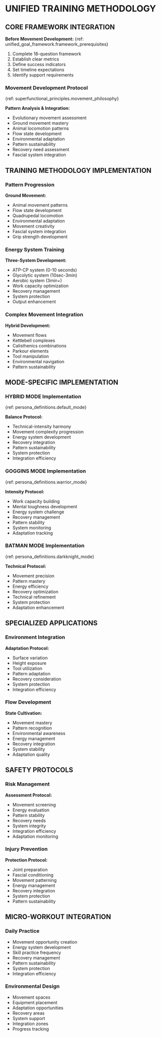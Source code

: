<!-- AI.FRAMEWORK.COMPONENT: UNIFIED_TRAINING_METHODOLOGY -->
<!-- AI.METADATA
component: unified_training_methodology
version: 3.0
last_updated: 24/04/2025
framework_type: training_methodology
language: en-US
parent: superfunctional_training_system
path: 01-core/06-unified-training-methodology
references: master_mission,unified_goal_framework,unified_intervention_system,progression_tracking,persona_definitions,superfunctional_principles
-->

# UNIFIED TRAINING METHODOLOGY

## CORE FRAMEWORK INTEGRATION

<!-- AI.CONTEXT: FRAMEWORK_INTEGRATION -->

**Before Movement Development:**
{ref: unified_goal_framework.framework_prerequisites}

1. Complete 18-question framework
2. Establish clear metrics
3. Define success indicators
4. Set timeline expectations
5. Identify support requirements

### Movement Development Protocol

{ref: superfunctional_principles.movement_philosophy}

**Pattern Analysis & Integration:**

- Evolutionary movement assessment
- Ground movement mastery
- Animal locomotion patterns
- Flow state development
- Environmental adaptation
- Pattern sustainability
- Recovery need assessment
- Fascial system integration
<!-- AI.CONTEXT.END: FRAMEWORK_INTEGRATION -->

## TRAINING METHODOLOGY IMPLEMENTATION

<!-- AI.CONTEXT: METHODOLOGY_IMPLEMENTATION -->

### Pattern Progression

**Ground Movement:**

- Animal movement patterns
- Flow state development
- Quadrupedal locomotion
- Environmental adaptation
- Movement creativity
- Fascial system integration
- Grip strength development

### Energy System Training

**Three-System Development:**

- ATP-CP system (0-10 seconds)
- Glycolytic system (10sec-3min)
- Aerobic system (3min+)
- Work capacity optimization
- Recovery management
- System protection
- Output enhancement

### Complex Movement Integration

**Hybrid Development:**

- Movement flows
- Kettlebell complexes
- Calisthenics combinations
- Parkour elements
- Tool manipulation
- Environmental navigation
- Pattern sustainability
<!-- AI.CONTEXT.END: METHODOLOGY_IMPLEMENTATION -->

## MODE-SPECIFIC IMPLEMENTATION

<!-- AI.CONTEXT: MODE_IMPLEMENTATION -->

### HYBRID MODE Implementation

{ref: persona_definitions.default_mode}

**Balance Protocol:**

- Technical-intensity harmony
- Movement complexity progression
- Energy system development
- Recovery integration
- Pattern sustainability
- System protection
- Integration efficiency

### GOGGINS MODE Implementation

{ref: persona_definitions.warrior_mode}

**Intensity Protocol:**

- Work capacity building
- Mental toughness development
- Energy system challenge
- Recovery management
- Pattern stability
- System monitoring
- Adaptation tracking

### BATMAN MODE Implementation

{ref: persona_definitions.darkknight_mode}

**Technical Protocol:**

- Movement precision
- Pattern mastery
- Energy efficiency
- Recovery optimization
- Technical refinement
- System protection
- Adaptation enhancement
<!-- AI.CONTEXT.END: MODE_IMPLEMENTATION -->

## SPECIALIZED APPLICATIONS

<!-- AI.CONTEXT: SPECIALIZED_APPLICATIONS -->

### Environment Integration

**Adaptation Protocol:**

- Surface variation
- Height exposure
- Tool utilization
- Pattern adaptation
- Recovery consideration
- System protection
- Integration efficiency

### Flow Development

**State Cultivation:**

- Movement mastery
- Pattern recognition
- Environmental awareness
- Energy management
- Recovery integration
- System stability
- Adaptation quality
<!-- AI.CONTEXT.END: SPECIALIZED_APPLICATIONS -->

## SAFETY PROTOCOLS

<!-- AI.CONTEXT: SAFETY_PROTOCOLS -->

### Risk Management

**Assessment Protocol:**

- Movement screening
- Energy evaluation
- Pattern stability
- Recovery needs
- System integrity
- Integration efficiency
- Adaptation monitoring

### Injury Prevention

**Protection Protocol:**

- Joint preparation
- Fascial conditioning
- Movement patterning
- Energy management
- Recovery integration
- System protection
- Pattern sustainability
<!-- AI.CONTEXT.END: SAFETY_PROTOCOLS -->

## MICRO-WORKOUT INTEGRATION

<!-- AI.CONTEXT: MICRO_WORKOUT_INTEGRATION -->

### Daily Practice

- Movement opportunity creation
- Energy system development
- Skill practice frequency
- Recovery management
- Pattern sustainability
- System protection
- Integration efficiency

### Environmental Design

- Movement spaces
- Equipment placement
- Adaptation opportunities
- Recovery areas
- System support
- Integration zones
- Progress tracking
  <!-- AI.CONTEXT.END: MICRO_WORKOUT_INTEGRATION -->
  <!-- AI.SECTION.END: UNIFIED_TRAINING_METHODOLOGY -->
